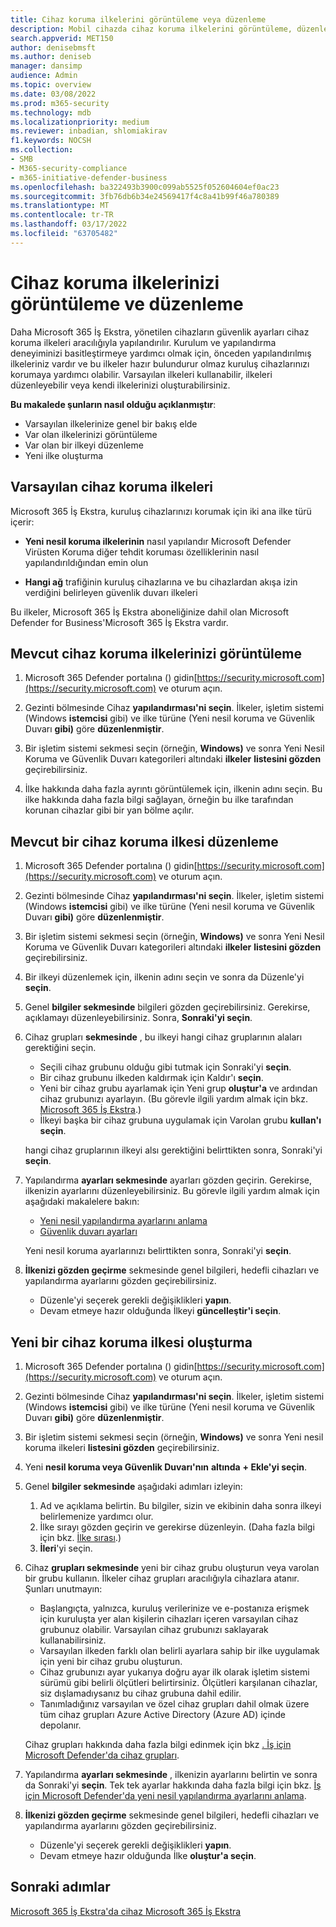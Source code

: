 ```yaml
---
title: Cihaz koruma ilkelerini görüntüleme veya düzenleme
description: Mobil cihazda cihaz koruma ilkelerini görüntüleme, düzenleme, oluşturma ve Microsoft 365 İş Ekstra
search.appverid: MET150
author: denisebmsft
ms.author: deniseb
manager: dansimp
audience: Admin
ms.topic: overview
ms.date: 03/08/2022
ms.prod: m365-security
ms.technology: mdb
ms.localizationpriority: medium
ms.reviewer: inbadian, shlomiakirav
f1.keywords: NOCSH
ms.collection:
- SMB
- M365-security-compliance
- m365-initiative-defender-business
ms.openlocfilehash: ba322493b3900c099ab5525f052604604ef0ac23
ms.sourcegitcommit: 3fb76db6b34e24569417f4c8a41b99f46a780389
ms.translationtype: MT
ms.contentlocale: tr-TR
ms.lasthandoff: 03/17/2022
ms.locfileid: "63705482"
---
```

# <a name="view-and-edit-your-device-protection-policies"></a>Cihaz koruma ilkelerinizi görüntüleme ve düzenleme

Daha Microsoft 365 İş Ekstra, yönetilen cihazların güvenlik ayarları cihaz koruma ilkeleri aracılığıyla yapılandırılır. Kurulum ve yapılandırma deneyiminizi basitleştirmeye yardımcı olmak için, önceden yapılandırılmış ilkeleriniz vardır ve bu ilkeler hazır bulundurur olmaz kuruluş cihazlarınızı korumaya yardımcı olabilir. Varsayılan ilkeleri kullanabilir, ilkeleri düzenleyebilir veya kendi ilkelerinizi oluşturabilirsiniz.

**Bu makalede şunların nasıl olduğu açıklanmıştır**:

- Varsayılan ilkelerinize genel bir bakış elde
- Var olan ilkelerinizi görüntüleme
- Var olan bir ilkeyi düzenleme
- Yeni ilke oluşturma

## <a name="default-device-protection-policies"></a>Varsayılan cihaz koruma ilkeleri

Microsoft 365 İş Ekstra, kuruluş cihazlarınızı korumak için iki ana ilke türü içerir:

- **Yeni nesil koruma ilkelerinin** nasıl yapılandır Microsoft Defender Virüsten Koruma diğer tehdit koruması özelliklerinin nasıl yapılandırıldığından emin olun

- **Hangi ağ** trafiğinin kuruluş cihazlarına ve bu cihazlardan akışa izin verdiğini belirleyen güvenlik duvarı ilkeleri

Bu ilkeler, Microsoft 365 İş Ekstra aboneliğinize dahil olan Microsoft Defender for Business'Microsoft 365 İş Ekstra vardır.

## <a name="view-your-existing-device-protection-policies"></a>Mevcut cihaz koruma ilkelerinizi görüntüleme

1. Microsoft 365 Defender portalına () gidin[https://security.microsoft.com](https://security.microsoft.com) ve oturum açın. 

2. Gezinti bölmesinde Cihaz **yapılandırması'ni seçin**. İlkeler, işletim sistemi (Windows **istemcisi** gibi) ve ilke türüne (Yeni nesil koruma ve Güvenlik Duvarı **gibi)** göre **düzenlenmiştir**. 

3. Bir işletim sistemi sekmesi seçin (örneğin, **Windows)** ve sonra Yeni Nesil Koruma ve Güvenlik Duvarı kategorileri altındaki **ilkeler** **listesini gözden** geçirebilirsiniz. 

4. İlke hakkında daha fazla ayrıntı görüntülemek için, ilkenin adını seçin. Bu ilke hakkında daha fazla bilgi sağlayan, örneğin bu ilke tarafından korunan cihazlar gibi bir yan bölme açılır.

## <a name="edit-an-existing-device-protection-policy"></a>Mevcut bir cihaz koruma ilkesi düzenleme

1. Microsoft 365 Defender portalına () gidin[https://security.microsoft.com](https://security.microsoft.com) ve oturum açın. 

2. Gezinti bölmesinde Cihaz **yapılandırması'ni seçin**. İlkeler, işletim sistemi (Windows **istemcisi** gibi) ve ilke türüne (Yeni nesil koruma ve Güvenlik Duvarı **gibi)** göre **düzenlenmiştir**. 

3. Bir işletim sistemi sekmesi seçin (örneğin, **Windows)** ve sonra Yeni Nesil Koruma ve Güvenlik Duvarı kategorileri altındaki **ilkeler** **listesini gözden** geçirebilirsiniz. 

4. Bir ilkeyi düzenlemek için, ilkenin adını seçin ve sonra da Düzenle'yi **seçin**.

5. Genel **bilgiler sekmesinde** bilgileri gözden geçirebilirsiniz. Gerekirse, açıklamayı düzenleyebilirsiniz. Sonra, **Sonraki'yi seçin**.

6. Cihaz grupları **sekmesinde** , bu ilkeyi hangi cihaz gruplarının alaları gerektiğini seçin.  

   - Seçili cihaz grubunu olduğu gibi tutmak için Sonraki'yi **seçin**.
   - Bir cihaz grubunu ilkeden kaldırmak için Kaldır'ı **seçin**.
   - Yeni bir cihaz grubu ayarlamak için Yeni grup **oluştur'a** ve ardından cihaz grubunızı ayarlayın. (Bu görevle ilgili yardım almak için bkz. [Microsoft 365 İş Ekstra](m365bp-device-groups-mdb.md).)
   - İlkeyi başka bir cihaz grubuna uygulamak için Varolan grubu **kullan'ı seçin**.

   hangi cihaz gruplarının ilkeyi alsı gerektiğini belirttikten sonra, Sonraki'yi **seçin**.

7. Yapılandırma **ayarları sekmesinde** ayarları gözden geçirin. Gerekirse, ilkenizin ayarlarını düzenleyebilirsiniz. Bu görevle ilgili yardım almak için aşağıdaki makalelere bakın: 

   - [Yeni nesil yapılandırma ayarlarını anlama](../security/defender-business/mdb-next-gen-configuration-settings.md)   
   - [Güvenlik duvarı ayarları](../security/defender-business/mdb-firewall.md)

   Yeni nesil koruma ayarlarınızı belirttikten sonra, Sonraki'yi **seçin**.

8. **İlkenizi gözden geçirme** sekmesinde genel bilgileri, hedefli cihazları ve yapılandırma ayarlarını gözden geçirebilirsiniz. 

   - Düzenle'yi seçerek gerekli değişiklikleri **yapın**.
   - Devam etmeye hazır olduğunda İlkeyi **güncelleştir'i seçin**.

## <a name="create-a-new-device-protection-policy"></a>Yeni bir cihaz koruma ilkesi oluşturma

1. Microsoft 365 Defender portalına () gidin[https://security.microsoft.com](https://security.microsoft.com) ve oturum açın. 

2. Gezinti bölmesinde Cihaz **yapılandırması'ni seçin**. İlkeler, işletim sistemi (Windows **istemcisi** gibi) ve ilke türüne (Yeni nesil koruma ve Güvenlik Duvarı **gibi)** göre **düzenlenmiştir**. 

3. Bir işletim sistemi sekmesi seçin (örneğin, **Windows)** ve sonra Yeni nesil koruma ilkeleri **listesini gözden** geçirebilirsiniz. 

4. Yeni **nesil koruma veya Güvenlik Duvarı'nın** **altında** **+ Ekle'yi seçin**.

5. Genel **bilgiler sekmesinde** aşağıdaki adımları izleyin:

   1. Ad ve açıklama belirtin. Bu bilgiler, sizin ve ekibinin daha sonra ilkeyi belirlemenize yardımcı olur.
   2. İlke sırayı gözden geçirin ve gerekirse düzenleyin. (Daha fazla bilgi için bkz. [İlke sırası](../security/defender-business/mdb-policy-order.md).)
   3. **İleri**'yi seçin. 

7. Cihaz **grupları sekmesinde** yeni bir cihaz grubu oluşturun veya varolan bir grubu kullanın. İlkeler cihaz grupları aracılığıyla cihazlara atanır. Şunları unutmayın:

   - Başlangıçta, yalnızca, kuruluş verilerinize ve e-postanıza erişmek için kuruluşta yer alan kişilerin cihazları içeren varsayılan cihaz grubunuz olabilir. Varsayılan cihaz grubunızı saklayarak kullanabilirsiniz.
   - Varsayılan ilkeden farklı olan belirli ayarlara sahip bir ilke uygulamak için yeni bir cihaz grubu oluşturun. 
   - Cihaz grubunızı ayar yukarıya doğru ayar ilk olarak işletim sistemi sürümü gibi belirli ölçütleri belirtirsiniz. Ölçütleri karşılanan cihazlar, siz dışlamadıysanız bu cihaz grubuna dahil edilir. 
   - Tanımladığınız varsayılan ve özel cihaz grupları dahil olmak üzere tüm cihaz grupları Azure Active Directory (Azure AD) içinde depolanır.

   Cihaz grupları hakkında daha fazla bilgi edinmek için bkz [. İş için Microsoft Defender'da cihaz grupları](../security/defender-business/mdb-create-edit-device-groups.md).

8. Yapılandırma **ayarları sekmesinde** , ilkenizin ayarlarını belirtin ve sonra da Sonraki'yi **seçin**. Tek tek ayarlar hakkında daha fazla bilgi için bkz. [İş için Microsoft Defender'da yeni nesil yapılandırma ayarlarını anlama](../security/defender-business/mdb-next-gen-configuration-settings.md).

9. **İlkenizi gözden geçirme** sekmesinde genel bilgileri, hedefli cihazları ve yapılandırma ayarlarını gözden geçirebilirsiniz. 

   - Düzenle'yi seçerek gerekli değişiklikleri **yapın**.
   - Devam etmeye hazır olduğunda İlke **oluştur'a seçin**.


## <a name="next-steps"></a>Sonraki adımlar

[Microsoft 365 İş Ekstra'da cihaz Microsoft 365 İş Ekstra](m365bp-device-groups-mdb.md)